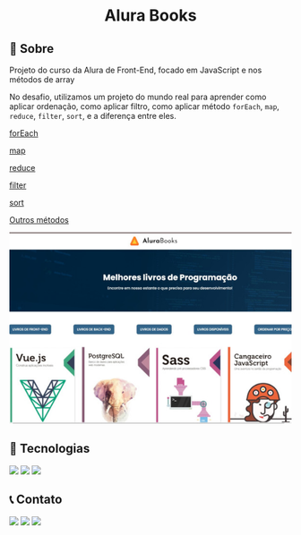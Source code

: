 <h1 style="text-align: center">Alura Books</h1>

<h2> 📰 Sobre</h2>

Projeto do curso da Alura de Front-End, focado em JavaScript e nos métodos de array

No desafio, utilizamos um projeto do mundo real para aprender como aplicar ordenação, como aplicar filtro, como aplicar método `forEach`, `map`, `reduce`, `filter`, `sort`, e a diferença entre eles.

[forEach](materia/ForEach.md)

[map](materia/Map.md)

[reduce](materia/Reduce.md)

[filter](materia/Filter.md)

[sort](materia/Sort.md)

[Outros métodos](materia/OutrosMetodos.md)

<img src="imagens/projeto-final.jpg">

<h2> 🚀 Tecnologias</h2>
<img src="https://img.shields.io/badge/HTML-239120?style=for-the-badge&logo=html5&logoColor=white">
<img src="https://img.shields.io/badge/CSS-239120?&style=for-the-badge&logo=css3&logoColor=white">
<img src="https://img.shields.io/badge/JAVASCRIPT-239121?&style=for-the-badge&logo=javascript&logoColor=white">

<h2> 📞 Contato</h2>
<div> 
  <a href="https://instagram.com/misaelvborges" target="_blank"><img src="https://img.shields.io/badge/-Instagram-%23E4405F?style=for-the-badge&logo=instagram&logoColor=white" target="_blank"></a>
  <a href = "mailto:misaelborges1981@gmail.com"><img src="https://img.shields.io/badge/-Gmail-%23333?style=for-the-badge&logo=gmail&logoColor=white" target="_blank"></a>
  <a href="https://www.linkedin.com/in/misael-borges-dev" target="_blank"><img src="https://img.shields.io/badge/-LinkedIn-%230077B5?style=for-the-badge&logo=linkedin&logoColor=white" target="_blank"></a> 
  </div>

